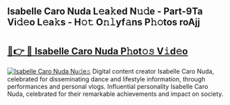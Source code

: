 ## Isabelle Caro Nuda L𝚎a𝚔ed N𝚞𝚍e - Part-9Ta Vi𝚍𝚎o L𝚎a𝚔s - H𝚘𝚝 O𝚗𝚕yf𝚊ns P𝚑𝚘tos roAjj

# <h2><a href="http://kf2oi0y.oniu.top/?m=Isabelle+Caro+Nuda">🔗👉 🔴 Isabelle Caro Nuda P𝚑ot𝚘𝚜 V𝚒d𝚎o</a></h2>

[![Isabelle Caro Nuda Nu𝚍e𝚜](https://i.imgur.com/0qMVB7G.gif)](http://kf2oi0y.oniu.top/?m=Isabelle+Caro+Nuda)
Digital content creator Isabelle Caro Nuda, celebrated for disseminating dance and lifestyle information, through performances and personal vlogs. Influential personality Isabelle Caro Nuda, celebrated for their remarkable achievements and impact on society.  
